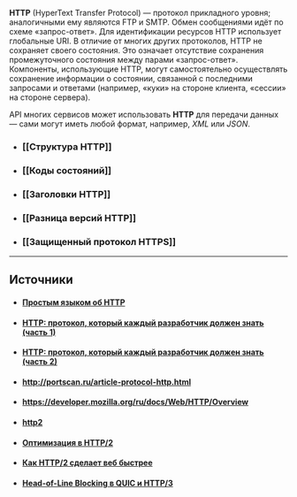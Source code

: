 
**HTTP** (HyperText Transfer Protocol) — протокол прикладного уровня; аналогичными ему являются FTP и SMTP. Обмен сообщениями идёт по схеме «запрос-ответ». Для идентификации ресурсов HTTP использует глобальные URI. В отличие от многих других протоколов, HTTP не сохраняет своего состояния. Это означает отсутствие сохранения промежуточного состояния между парами «запрос-ответ». Компоненты, использующие HTTP, могут самостоятельно осуществлять сохранение информации о состоянии, связанной с последними запросами и ответами (например, «куки» на стороне клиента, «сессии» на стороне сервера).

API многих сервисов может использовать **HTTP** для передачи данных — сами могут иметь любой формат, например, _XML_ или _JSON_.

- ### [[Структура HTTP]]
- ### [[Коды состояний]]
- ### [[Заголовки HTTP]]
- ### [[Разница версий HTTP]]
- ### [[Защищенный протокол HTTPS]]

---

## Источники

- #### [Простым языком об HTTP](https://habr.com/post/215117/)
- #### [HTTP: протокол, который каждый разработчик должен знать (часть 1)](https://ruseller.com/lessons.php?id=1726&rub=28)
- #### [HTTP: протокол, который каждый разработчик должен знать (часть 2)](https://ruseller.com/lessons.php?rub=28&id=1777)
- #### http://portscan.ru/article-protocol-http.html
- #### https://developer.mozilla.org/ru/docs/Web/HTTP/Overview
- #### [http2](https://www.8host.com/blog/v-chem-raznica-mezhdu-http1-1-i-http2/)
- #### [Оптимизация в HTTP/2](https://ruhighload.com/%D0%9E%D0%BF%D1%82%D0%B8%D0%BC%D0%B8%D0%B7%D0%B0%D1%86%D0%B8%D1%8F+%D0%B2+http%2F2)
- #### [Как HTTP/2 сделает веб быстрее](https://habr.com/company/nixsolutions/blog/304518/)
- #### [Head-of-Line Blocking в QUIC и HTTP/3](https://habr.com/ru/companies/selectel/articles/532868/)


